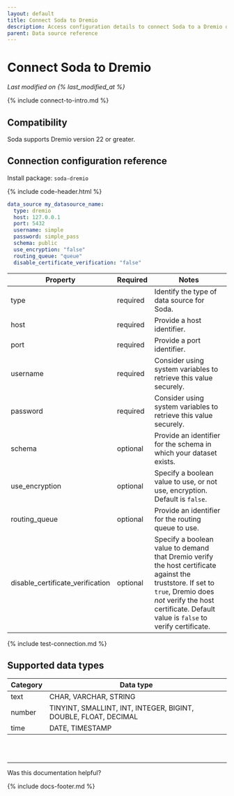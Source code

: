 ```yaml
---
layout: default
title: Connect Soda to Dremio
description: Access configuration details to connect Soda to a Dremio data source.
parent: Data source reference
---
```


# Connect Soda to Dremio
*Last modified on {% last_modified_at %}*

{% include connect-to-intro.md %}

## Compatibility
Soda supports Dremio version 22 or greater.

## Connection configuration reference

Install package: `soda-dremio`

{% include code-header.html %}
```yaml
data_source my_datasource_name:
  type: dremio
  host: 127.0.0.1
  port: 5432
  username: simple
  password: simple_pass
  schema: public
  use_encryption: "false"
  routing_queue: "queue"
  disable_certificate_verification: "false"

```

| Property                         | Required | Notes                                                                                          |
| -------------------------------- | -------- | ---------------------------------------------------------------------------------------------- |
| type                             | required | Identify the type of data source for Soda.                                                     |
| host                             | required | Provide a host identifier.                                                                     |
| port                             | required | Provide a port identifier.                                                                     |
| username                         | required | Consider using system variables to retrieve this value securely.                               |
| password                         | required | Consider using system variables to retrieve this value securely.                               |
| schema                           | optional | Provide an identifier for the schema in which your dataset exists.                             |
| use_encryption                   | optional | Specify a boolean value to use, or not use, encryption. Default is `false`.                    |
| routing_queue                    | optional | Provide an identifier for the routing queue to use.                                            |
| disable_certificate_verification | optional | Specify a boolean value to demand that Dremio verify the host certificate against the truststore. If set to `true`, Dremio does *not* verify the host certificate. Default value is `false` to verify certificate. |


{% include test-connection.md %}


## Supported data types

| Category | Data type                                                       |
| -------- | --------------------------------------------------------------- |
| text     | CHAR, VARCHAR, STRING                                           |
| number   | TINYINT, SMALLINT, INT, INTEGER, BIGINT, DOUBLE, FLOAT, DECIMAL |
| time     | DATE, TIMESTAMP                                                 |

<br />
<br />

---

Was this documentation helpful?

<!-- LikeBtn.com BEGIN -->
<span class="likebtn-wrapper" data-theme="tick" data-i18n_like="Yes" data-ef_voting="grow" data-show_dislike_label="true" data-counter_zero_show="true" data-i18n_dislike="No"></span>
<script>(function(d,e,s){if(d.getElementById("likebtn_wjs"))return;a=d.createElement(e);m=d.getElementsByTagName(e)[0];a.async=1;a.id="likebtn_wjs";a.src=s;m.parentNode.insertBefore(a, m)})(document,"script","//w.likebtn.com/js/w/widget.js");</script>
<!-- LikeBtn.com END -->

{% include docs-footer.md %}
